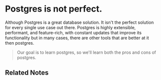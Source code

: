 # Postgres is not perfect.

Although Postgres is a great database solution. It isn't the perfect solution for every single use case out there. Postgres is highly extensible, performant, and feature-rich, with constant updates that improve its functionality but in many cases, there are other tools that are better at it then postgres. 

> Our goal is to learn postgres, so we'll learn both the pros and cons of postgres.

## Related Notes

